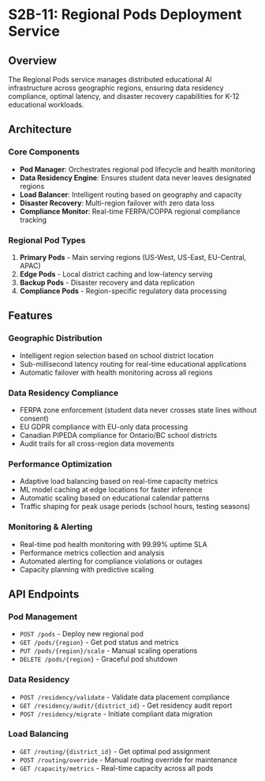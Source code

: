 ﻿# S2B-11: Regional Pods Deployment Service

## Overview

The Regional Pods service manages distributed educational AI infrastructure across geographic regions, ensuring data residency compliance, optimal latency, and disaster recovery capabilities for K-12 educational workloads.

## Architecture

### Core Components

- **Pod Manager**: Orchestrates regional pod lifecycle and health monitoring
- **Data Residency Engine**: Ensures student data never leaves designated regions
- **Load Balancer**: Intelligent routing based on geography and capacity
- **Disaster Recovery**: Multi-region failover with zero data loss
- **Compliance Monitor**: Real-time FERPA/COPPA regional compliance tracking

### Regional Pod Types

1. **Primary Pods** - Main serving regions (US-West, US-East, EU-Central, APAC)
2. **Edge Pods** - Local district caching and low-latency serving
3. **Backup Pods** - Disaster recovery and data replication
4. **Compliance Pods** - Region-specific regulatory data processing

## Features

###  Geographic Distribution
- Intelligent region selection based on school district location
- Sub-millisecond latency routing for real-time educational applications
- Automatic failover with health monitoring across all regions

###  Data Residency Compliance
- FERPA zone enforcement (student data never crosses state lines without consent)
- EU GDPR compliance with EU-only data processing
- Canadian PIPEDA compliance for Ontario/BC school districts
- Audit trails for all cross-region data movements

###  Performance Optimization
- Adaptive load balancing based on real-time capacity metrics
- ML model caching at edge locations for faster inference
- Automatic scaling based on educational calendar patterns
- Traffic shaping for peak usage periods (school hours, testing seasons)

###  Monitoring & Alerting
- Real-time pod health monitoring with 99.99% uptime SLA
- Performance metrics collection and analysis
- Automated alerting for compliance violations or outages
- Capacity planning with predictive scaling

## API Endpoints

### Pod Management
- `POST /pods` - Deploy new regional pod
- `GET /pods/{region}` - Get pod status and metrics
- `PUT /pods/{region}/scale` - Manual scaling operations
- `DELETE /pods/{region}` - Graceful pod shutdown

### Data Residency
- `POST /residency/validate` - Validate data placement compliance
- `GET /residency/audit/{district_id}` - Get residency audit report
- `POST /residency/migrate` - Initiate compliant data migration

### Load Balancing
- `GET /routing/{district_id}` - Get optimal pod assignment
- `POST /routing/override` - Manual routing override for maintenance
- `GET /capacity/metrics` - Real-time capacity across all pods
